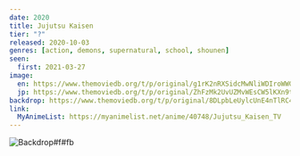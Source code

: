 ```yaml
---
date: 2020
title: Jujutsu Kaisen
tier: "?"
released: 2020-10-03
genres: [action, demons, supernatural, school, shounen]
seen:
  first: 2021-03-27
image:
  en: https://www.themoviedb.org/t/p/original/g1rK2nRXSidcMwNliWDIroWWGTn.jpg
  jp: https://www.themoviedb.org/t/p/original/ZhFzMk2UvUZMvWEsCW5lKXn9tN.jpg
backdrop: https://www.themoviedb.org/t/p/original/8DLpbLeUylcUnE4nTlRC4b6jzNz.jpg
link:
  MyAnimeList: https://myanimelist.net/anime/40748/Jujutsu_Kaisen_TV
---
```


![Backdrop#f#fb](https://www.themoviedb.org/t/p/original/lthkKBLe1rX6iThgVFg22O02sJw.jpg "Source: TMDB")
